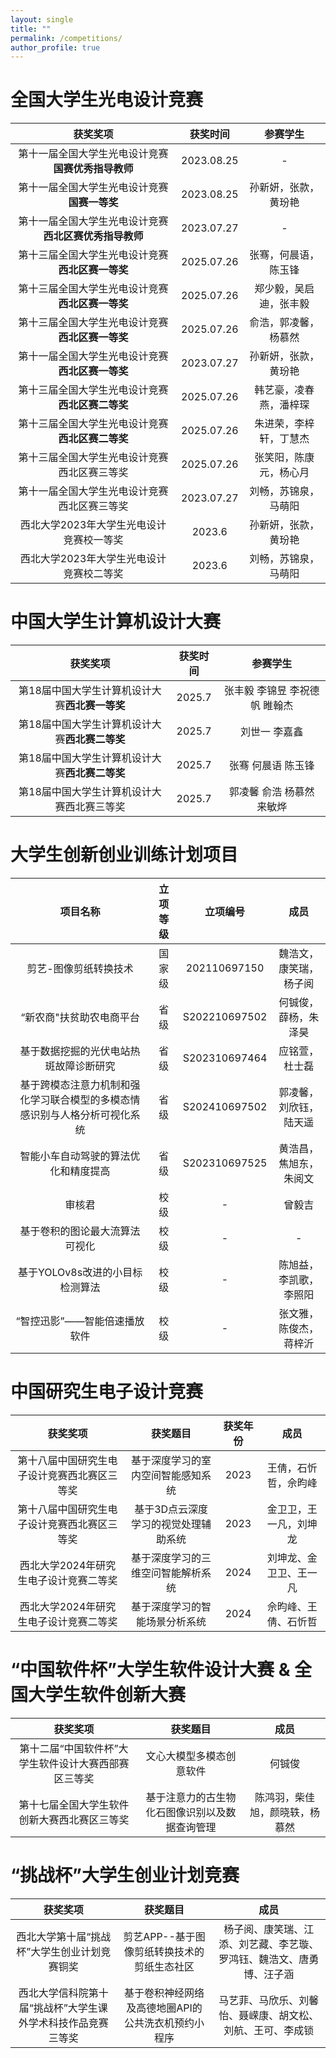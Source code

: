 ```yaml
---
layout: single
title: ""
permalink: /competitions/
author_profile: true
---
```


全国大学生光电设计竞赛
===

|获奖奖项|获奖时间|参赛学生|
|  :----:  |:----:  |:----:  |
| 第十一届全国大学生光电设计竞赛**国赛优秀指导教师** | 2023.08.25| - |
| 第十一届全国大学生光电设计竞赛**国赛一等奖** | 2023.08.25| 孙新妍，张款，黄玢艳|
| 第十一届全国大学生光电设计竞赛**西北区赛优秀指导教师** | 2023.07.27 | - |
| 第十三届全国大学生光电设计竞赛**西北区赛一等奖**| 2025.07.26 | 张骞，何晨语，陈玉锋 |
| 第十三届全国大学生光电设计竞赛**西北区赛一等奖**| 2025.07.26 | 郑少毅，吴启迪，张丰毅 |
| 第十三届全国大学生光电设计竞赛**西北区赛一等奖**| 2025.07.26 | 俞浩，郭凌馨，杨慕然 |
| 第十一届全国大学生光电设计竞赛**西北区赛一等奖**| 2023.07.27 | 孙新妍，张款，黄玢艳 |
| 第十三届全国大学生光电设计竞赛**西北区赛二等奖**| 2025.07.26 | 韩艺豪，凌春燕，潘梓琛 |
| 第十三届全国大学生光电设计竞赛**西北区赛二等奖**| 2025.07.26 | 朱进荣，李梓轩，丁慧杰 |
| 第十三届全国大学生光电设计竞赛西北区赛三等奖 |2025.07.26 |张笑阳，陈康元，杨心月 |
| 第十一届全国大学生光电设计竞赛西北区赛三等奖 |2023.07.27 |刘畅，苏锦泉，马萌阳|
|西北大学2023年大学生光电设计竞赛校一等奖|2023.6|孙新妍，张款，黄玢艳|
|西北大学2023年大学生光电设计竞赛校二等奖|2023.6|刘畅，苏锦泉，马萌阳|


中国大学生计算机设计大赛
===
|获奖奖项|获奖时间|参赛学生|
|  :----:  |:----:  |:----:  |
|第18届中国大学生计算机设计大赛**西北赛一等奖**|2025.7|张丰毅 李锦昱 李祝德帆 睢翰杰|
|第18届中国大学生计算机设计大赛**西北赛二等奖**|2025.7|刘世一 李嘉鑫|
|第18届中国大学生计算机设计大赛**西北赛二等奖**|2025.7|张骞 何晨语 陈玉锋|
|第18届中国大学生计算机设计大赛西北赛三等奖|2025.7|郭凌馨 俞浩 杨慕然 来敏烨|



大学生创新创业训练计划项目
===

|项目名称|立项等级|立项编号|成员|
|  :----:  |:----:  |:----:  |:----:  |
|剪艺-图像剪纸转换技术|国家级|202110697150|魏浩文，康笑瑞，杨子阅|
|“新农商"扶贫助农电商平台|省级|S202210697502|何铖俊，薛杨，朱泽昊|
|基于数据挖掘的光伏电站热斑故障诊断研究|省级|S202310697464|应铭萱，杜士磊|
|基于跨模态注意力机制和强化学习联合模型的多模态情感识别与人格分析可视化系统|省级|S202410697502|郭凌馨，刘欣钰，陆天遥|
|智能小车自动驾驶的算法优化和精度提高|省级|S202310697525|黄浩昌，焦旭东，朱阅文|
|审核君|校级|-|曾毅吉|
|基于卷积的图论最大流算法可视化|校级|-|-|
|基于YOLOv8s改进的小目标检测算法|校级|-|陈旭益，李凯歌，李照阳|
|“智控迅影”——智能倍速播放软件|校级|-|张文雅，陈俊杰，蒋梓沂|


中国研究生电子设计竞赛
===

|获奖奖项|获奖题目|获奖年份|成员|
|  :----:  |:----:  |:----:  |:----:  |
|第十八届中国研究生电子设计竞赛西北赛区三等奖|基于深度学习的室内空间智能感知系统|2023|王倩，石忻哲，佘昀峰|
|第十八届中国研究生电子设计竞赛西北赛区三等奖|基于3D点云深度学习的视觉处理辅助系统|2023|金卫卫，王一凡，刘坤龙|
|西北大学2024年研究生电子设计竞赛二等奖|基于深度学习的三维空问智能解析系统|2024|刘坤龙、金卫卫、王一凡|
|西北大学2024年研究生电子设计竞赛二等奖|基于深度学习的智能场景分析系统|2024|佘昀峰、王倩、石忻哲|

“中国软件杯”大学生软件设计大赛 & 全国大学生软件创新大赛
===

|获奖奖项|获奖题目|成员|
|  :----:  |:----:  |:----:  |
|第十二届“中国软件杯”大学生软件设计大赛西部赛区三等奖|文心大模型多模态创意软件|何铖俊|
|第十七届全国大学生软件创新大赛西北赛区三等奖|基于注意力的古生物化石图像识别以及数据查询管理|陈鸿羽，柴佳旭，颜晓轶，杨慕然|

“挑战杯”大学生创业计划竞赛
===

|获奖奖项|获奖题目|成员|
|  :----:  |:----:  |:----:  |
|西北大学第十届“挑战杯”大学生创业计划竞赛铜奖|剪艺APP--基于图像剪纸转换技术的剪纸生态社区|杨子阅、康笑瑞、江添、刘艺藏、李艺璇、罗鸿钰、魏浩文、唐勇博、汪子涵|
|西北大学信科院第十届“挑战杯”大学生课外学术科技作品竞赛三等奖|基于卷积神经网络及高德地圈API的公共洗衣机预约小程序|马艺菲、马欣乐、刘馨怡、聂嵘康、胡文松、刘航、王可、李成锁|


